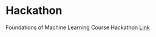 # Hackathon
Foundations of Machine Learning Course Hackathon [Link](https://www.kaggle.com/competitions/Foml-2021/leaderboard)